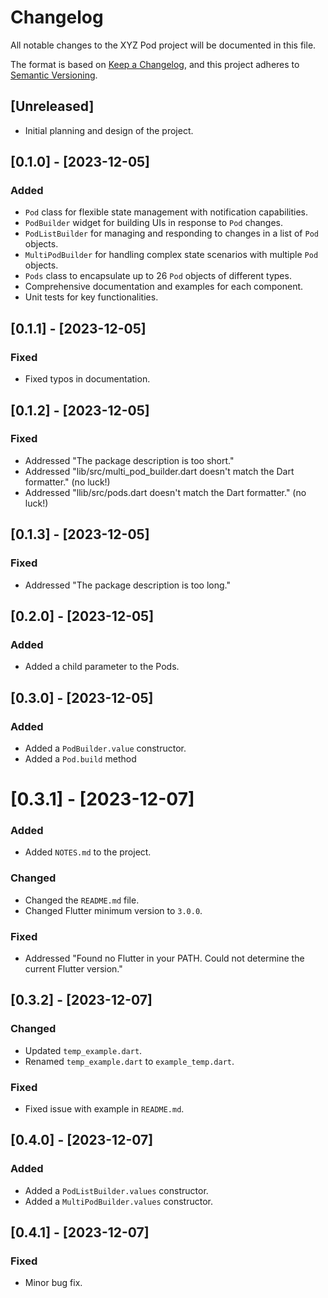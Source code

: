# Changelog

All notable changes to the XYZ Pod project will be documented in this file.

The format is based on [Keep a Changelog](https://keepachangelog.com/en/1.0.0/),
and this project adheres to [Semantic Versioning](https://semver.org/spec/v2.0.0.html).

## [Unreleased]

- Initial planning and design of the project.

## [0.1.0] - [2023-12-05]

### Added

- `Pod` class for flexible state management with notification capabilities.
- `PodBuilder` widget for building UIs in response to `Pod` changes.
- `PodListBuilder` for managing and responding to changes in a list of `Pod` objects.
- `MultiPodBuilder` for handling complex state scenarios with multiple `Pod` objects.
- `Pods` class to encapsulate up to 26 `Pod` objects of different types.
- Comprehensive documentation and examples for each component.
- Unit tests for key functionalities.

## [0.1.1] - [2023-12-05]

### Fixed

- Fixed typos in documentation.

## [0.1.2] - [2023-12-05]

### Fixed

- Addressed "The package description is too short."
- Addressed "lib/src/multi_pod_builder.dart doesn't match the Dart formatter." (no luck!)
- Addressed "llib/src/pods.dart doesn't match the Dart formatter." (no luck!)

## [0.1.3] - [2023-12-05]

### Fixed

- Addressed "The package description is too long."

## [0.2.0] - [2023-12-05]

### Added

- Added a child parameter to the Pods.

## [0.3.0] - [2023-12-05]

### Added

- Added a `PodBuilder.value` constructor.
- Added a `Pod.build` method

# [0.3.1] - [2023-12-07]

### Added

- Added `NOTES.md` to the project.

### Changed

- Changed the `README.md` file.
- Changed Flutter minimum version to `3.0.0`.

### Fixed

- Addressed "Found no Flutter in your PATH. Could not determine the current Flutter version."

## [0.3.2] - [2023-12-07]

### Changed

- Updated `temp_example.dart`.
- Renamed `temp_example.dart` to `example_temp.dart`.

### Fixed

- Fixed issue with example in `README.md`.

## [0.4.0] - [2023-12-07]

### Added

- Added a `PodListBuilder.values` constructor.
- Added a `MultiPodBuilder.values` constructor.

## [0.4.1] - [2023-12-07]

### Fixed

- Minor bug fix.
